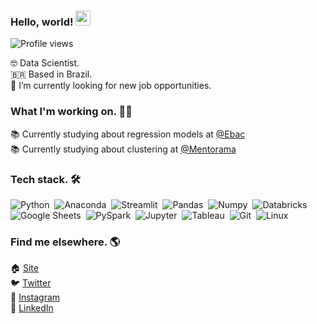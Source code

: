 
### Hello, world! <img src="https://raw.githubusercontent.com/kaueMarques/kaueMarques/master/hi.gif" width="24px">
<p align="left"> <img src="https://komarev.com/ghpvc/?username=jerryaugusto&color=9580FF&style=flat" alt="Profile views" /> </p>

🤓 Data Scientist. <br>
🇧🇷 Based in Brazil. <br>
🔭 I’m currently looking for new job opportunities. <br>

### What I'm working on. 👨‍💻

<!-- 🙋 Currently building my personal website - [jerryaugusto.com](https://jerryaugusto.com) <br> -->
📚 Currently studying about regression models at [@Ebac](https://ebaconline.com.br) <br>
📚 Currently studying about clustering at [@Mentorama](https://mentorama.com.br)


### Tech stack. 🛠

![Python](https://img.shields.io/badge/-Python-22212C?style=flat&logo=python&logoColor=FFFF80)&nbsp;
![Anaconda](https://img.shields.io/badge/-Anaconda-22212C?style=flat&logo=anaconda&logoColor=8AFF80)&nbsp;
![Streamlit](https://img.shields.io/badge/-Streamlit-22212C?style=flat&logo=streamlit&logoColor=FF9580)&nbsp;
![Pandas](https://img.shields.io/badge/-Pandas-22212C?style=flat&logo=pandas&logoColor=F8F8F2)&nbsp;
![Numpy](https://img.shields.io/badge/-Numpy-22212C?style=flat&logo=numpy&logoColor=9580FF)&nbsp;
![Databricks](https://img.shields.io/badge/-Databricks-22212C?style=flat&logo=databricks&logoColor=FF9580)&nbsp;<br />
![Google Sheets](https://img.shields.io/badge/-Google%20Sheets-22212C?style=flat&logo=googlesheets&logoColor=8AFF80)&nbsp;
![PySpark](https://img.shields.io/badge/-PySpark-22212C?style=flat&logo=apachespark&logoColor=FFCA80)&nbsp;
![Jupyter](https://img.shields.io/badge/-Jupyter-22212C?style=flat&logo=jupyter&logoColor=FFCA80)&nbsp;
![Tableau](https://img.shields.io/badge/-Tableau-22212C?style=flat&logo=tableau&logoColor=F8F8F2)&nbsp;
![Git](https://img.shields.io/badge/-Git-22212C?style=flat&logo=git&logoColor=FFCA80)&nbsp;
![Linux](https://img.shields.io/badge/-Linux-22212C?style=flat&logo=linux&logoColor=FFCA80)&nbsp;

<!-- R knowledge -->
<!-- ![Tidyverse](https://img.shields.io/badge/-Tidyverse-22212C?style=flat&logo=tidyverse&logoColor=F8F8F2)&nbsp; -->


### Find me elsewhere. 🌎

🏠 [Site](https://jerryaugusto.com) <br>
🐦 [Twitter](https://twitter.com/jerryaugustods) <br>
📸 [Instagram](https://instagram.com/jerryaugustods) <br>
💼 [LinkedIn](https://www.linkedin.com/in/jerryaugustods) <br>
